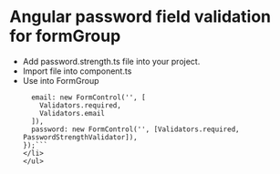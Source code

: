 # Angular password field validation for formGroup

<ul>
<li>Add password.strength.ts file into your project.</li>
<li>Import file into component.ts</li>
<li>Use into FormGroup <br>

  ```form = new FormGroup({
    email: new FormControl('', [
      Validators.required,
      Validators.email
    ]),
    password: new FormControl('', [Validators.required, PasswordStrengthValidator]),
  });```
</li>
</ul>
